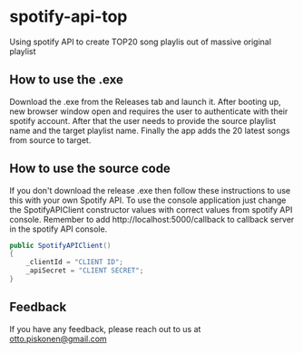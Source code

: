 # spotify-api-top

Using spotify API to create TOP20 song playlis out of massive original playlist

## How to use the .exe

Download the .exe from the Releases tab and launch it. After booting up, new browser window open and requires the user to authenticate with their spotify account.
After that the user needs to provide the source playlist name and the target playlist name. Finally the app adds the 20 latest songs from source to target.

## How to use the source code

If you don't download the release .exe then follow these instructions to use this with your own Spotify API.
To use the console application just change the SpotifyAPIClient constructor values with correct values from spotify API console. Remember to add http://localhost:5000/callback to callback server in the spotify API console.

```cs
public SpotifyAPIClient() 
{
    _clientId = "CLIENT ID";
    _apiSecret = "CLIENT SECRET";
}
```


## Feedback

If you have any feedback, please reach out to us at otto.piskonen@gmail.com
